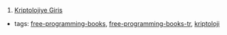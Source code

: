 1. [Kriptolojiye Giris](http://iam.metu.edu.tr/sites/iam.metu.edu.tr/files/UYGULAMALI%20MATEMAT_Kriptolojiye%20giris%20ders%20notlar%C4%B1.pdf)
  * tags: [free-programming-books](tags/free-programming-books.md), [free-programming-books-tr](tags/free-programming-books-tr.md), [kriptoloji](tags/kriptoloji.md)
